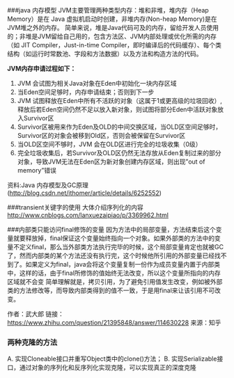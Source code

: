 ###java 内存模型
JVM主要管理两种类型内存：堆和非堆，堆内存（Heap Memory）是在 Java 虚拟机启动时创建，非堆内存(Non-heap Memory)是在JVM堆之外的内存。
简单来说，堆是Java代码可及的内存，留给开发人员使用的；非堆是JVM留给自己用的，包含方法区、JVM内部处理或优化所需的内存（如 JIT Compiler，Just-in-time Compiler，即时编译后的代码缓存）、每个类结构（如运行时常数池、字段和方法数据）以及方法和构造方法的代码。

**JVM内存申请过程如下：**
1. JVM 会试图为相关Java对象在Eden中初始化一块内存区域
2. 当Eden空间足够时，内存申请结束；否则到下一步
3. JVM 试图释放在Eden中所有不活跃的对象（这属于1或更高级的垃圾回收）,释放后若Eden空间仍然不足以放入新对象，则试图将部分Eden中活跃对象放入Survivor区
4. Survivor区被用来作为Eden及OLD的中间交换区域，当OLD区空间足够时，Survivor区的对象会被移到Old区，否则会被保留在Survivor区
5. 当OLD区空间不够时，JVM 会在OLD区进行完全的垃圾收集（0级）
6. 完全垃圾收集后，若Survivor及OLD区仍然无法存放从Eden复制过来的部分对象，导致JVM无法在Eden区为新对象创建内存区域，则出现”out of memory”错误

资料:Java 内存模型及GC原理(http://blog.csdn.net/ithomer/article/details/6252552)

###transient关键字的使用
大体介绍序列化的内容 
http://www.cnblogs.com/lanxuezaipiao/p/3369962.html

###内部类只能访问final修饰的变量
因为方法中的局部变量，方法结束后这个变量就要释放掉，final保证这个变量始终指向一个对象。如果外部类的方法中的变量不定义final，那么当外部类方法执行完毕的时候，这个局部变量肯定也就被GC了，然而内部类的某个方法还没有执行完，这个时候他所引用的外部变量已经找不到了。如果定义为final，java会将这个变量复制一份作为成员变量内置于内部类中，这样的话，由于final所修饰的值始终无法改变，所以这个变量所指向的内存区域就不会变
简单理解就是，拷贝引用，为了避免引用值发生改变，例如被外部类的方法修改等，而导致内部类得到的值不一致，于是用final来让该引用不可改变。

作者：武大郎
链接：https://www.zhihu.com/question/21395848/answer/114630228
来源：知乎
### 两种克隆的方法

A. 实现Cloneable接口并重写Object类中的clone()方法；
B. 实现Serializable接口，通过对象的序列化和反序列化实现克隆，可以实现真正的深度克隆


